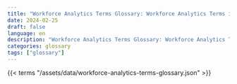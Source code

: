 ```yaml
---
title: "Workforce Analytics Terms Glossary: Workforce Analytics Terms in 2024"  
date: 2024-02-25
draft: false
language: en
description: "Workforce Analytics Terms Glossary: Workforce Analytics Terms in 2024 | Workforce Analytics Terms Glossary"
categories: glossary
tags: ["glossary"]
---
```


{{< terms "/assets/data/workforce-analytics-terms-glossary.json" >}}